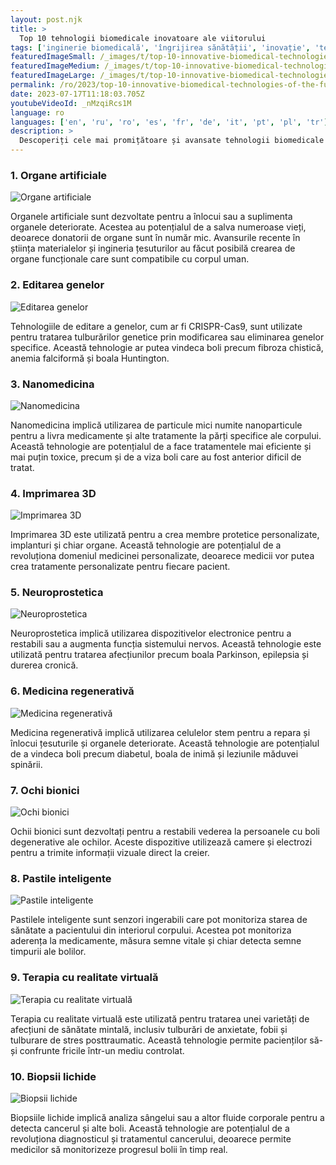 ```yaml
---
layout: post.njk
title: >
  Top 10 tehnologii biomedicale inovatoare ale viitorului
tags: ['inginerie biomedicală', 'îngrijirea sănătății', 'inovație', 'tehnologie']
featuredImageSmall: /_images/t/top-10-innovative-biomedical-technologies-of-the-future-cover-ro-small.webp
featuredImageMedium: /_images/t/top-10-innovative-biomedical-technologies-of-the-future-cover-ro-medium.webp
featuredImageLarge: /_images/t/top-10-innovative-biomedical-technologies-of-the-future-cover-ro-large.webp
permalink: /ro/2023/top-10-innovative-biomedical-technologies-of-the-future.html
date: 2023-07-17T11:18:03.705Z
youtubeVideoId: _nMzqiRcs1M
language: ro
languages: ['en', 'ru', 'ro', 'es', 'fr', 'de', 'it', 'pt', 'pl', 'tr']
description: >
  Descoperiți cele mai promițătoare și avansate tehnologii biomedicale care au potențialul de a revoluționa îngrijirea sănătății în viitorul apropiat.
---
```


### 1. Organe artificiale

![Organe artificiale](/_images/e/eedc96890b67811aedff78094a0d49a4-medium.webp)

Organele artificiale sunt dezvoltate pentru a înlocui sau a suplimenta organele deteriorate. Acestea au potențialul de a salva numeroase vieți, deoarece donatorii de organe sunt în număr mic. Avansurile recente în știința materialelor și ingineria țesuturilor au făcut posibilă crearea de organe funcționale care sunt compatibile cu corpul uman.

### 2. Editarea genelor

![Editarea genelor](/_images/c/c26b369f6ce2d081eac4adc2008a9acf-medium.webp)

Tehnologiile de editare a genelor, cum ar fi CRISPR-Cas9, sunt utilizate pentru tratarea tulburărilor genetice prin modificarea sau eliminarea genelor specifice. Această tehnologie ar putea vindeca boli precum fibroza chistică, anemia falciformă și boala Huntington.

### 3. Nanomedicina

![Nanomedicina](/_images/d/d028022a35a16390efe64b707765762b-medium.webp)

Nanomedicina implică utilizarea de particule mici numite nanoparticule pentru a livra medicamente și alte tratamente la părți specifice ale corpului. Această tehnologie are potențialul de a face tratamentele mai eficiente și mai puțin toxice, precum și de a viza boli care au fost anterior dificil de tratat.

### 4. Imprimarea 3D

![Imprimarea 3D](/_images/4/4f83d6a41c05efd030e109fefefacf2f-medium.webp)

Imprimarea 3D este utilizată pentru a crea membre protetice personalizate, implanturi și chiar organe. Această tehnologie are potențialul de a revoluționa domeniul medicinei personalizate, deoarece medicii vor putea crea tratamente personalizate pentru fiecare pacient.

### 5. Neuroprostetica

![Neuroprostetica](/_images/b/ba3b796d3d10a792aa2377a52d3fab1c-medium.webp)

Neuroprostetica implică utilizarea dispozitivelor electronice pentru a restabili sau a augmenta funcția sistemului nervos. Această tehnologie este utilizată pentru tratarea afecțiunilor precum boala Parkinson, epilepsia și durerea cronică.

### 6. Medicina regenerativă

![Medicina regenerativă](/_images/2/23136bdc1e511c8444b7d099d4016c60-medium.webp)

Medicina regenerativă implică utilizarea celulelor stem pentru a repara și înlocui țesuturile și organele deteriorate. Această tehnologie are potențialul de a vindeca boli precum diabetul, boala de inimă și leziunile măduvei spinării.

### 7. Ochi bionici

![Ochi bionici](/_images/2/2d65ee8215e64b73c10bc69f057cf4b2-medium.webp)

Ochii bionici sunt dezvoltați pentru a restabili vederea la persoanele cu boli degenerative ale ochilor. Aceste dispozitive utilizează camere și electrozi pentru a trimite informații vizuale direct la creier.

### 8. Pastile inteligente

![Pastile inteligente](/_images/d/dac136acffcf16c91c9a4e63be6d7ea0-medium.webp)

Pastilele inteligente sunt senzori ingerabili care pot monitoriza starea de sănătate a pacientului din interiorul corpului. Acestea pot monitoriza aderența la medicamente, măsura semne vitale și chiar detecta semne timpurii ale bolilor.

### 9. Terapia cu realitate virtuală

![Terapia cu realitate virtuală](/_images/6/6b50e56f6b8499869eee5bb61b46a3f9-medium.webp)

Terapia cu realitate virtuală este utilizată pentru tratarea unei varietăți de afecțiuni de sănătate mintală, inclusiv tulburări de anxietate, fobii și tulburare de stres posttraumatic. Această tehnologie permite pacienților să-și confrunte fricile într-un mediu controlat.

### 10. Biopsii lichide

![Biopsii lichide](/_images/b/b8a1b78d44bc67e4bff8e7777034cc84-medium.webp)

Biopsiile lichide implică analiza sângelui sau a altor fluide corporale pentru a detecta cancerul și alte boli. Această tehnologie are potențialul de a revoluționa diagnosticul și tratamentul cancerului, deoarece permite medicilor să monitorizeze progresul bolii în timp real.

